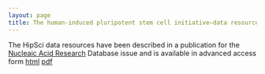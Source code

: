 ```yaml
---
layout: page
title: The human-induced pluripotent stem cell initiative—data resources for cellular genetics
---
```


The HipSci data resources have been described in a publication for the [Nucleaic Acid Research](http://nar.oxfordjournals.org/) Database issue and is available in advanced access form [html](http://nar.oxfordjournals.org/content/early/2016/10/12/nar.gkw928.full?keytype=ref&ijkey=D8YAMHJcpjQkOtr) [pdf](http://nar.oxfordjournals.org/content/early/2016/10/12/nar.gkw928.full.pdf+html)
